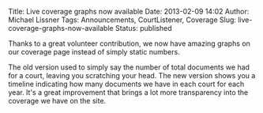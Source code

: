 Title: Live coverage graphs now available
Date: 2013-02-09 14:02
Author: Michael Lissner
Tags: Announcements, CourtListener, Coverage
Slug: live-coverage-graphs-now-available
Status: published

Thanks to a great volunteer contribution, we now have amazing graphs on
our coverage page instead of simply static numbers.

The old version used to simply say the number of total documents we had
for a court, leaving you scratching your head. The new version shows you
a timeline indicating how many documents we have in each court for each
year. It's a great improvement that brings a lot more transparency into
the coverage we have on the site.

